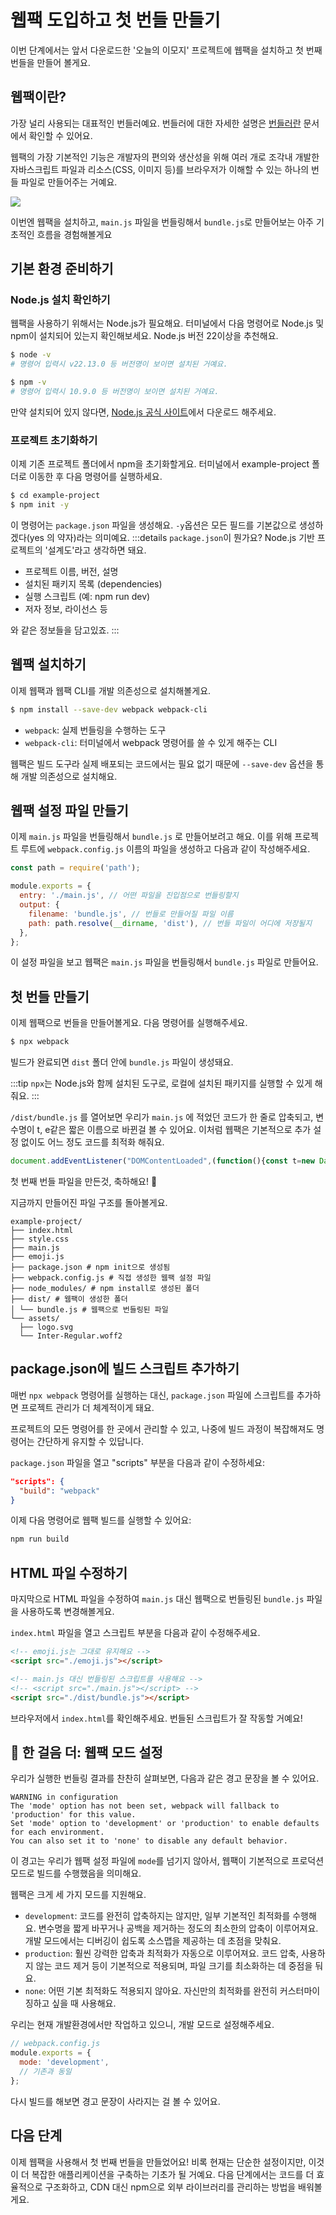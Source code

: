 # 웹팩 도입하고 첫 번들 만들기

이번 단계에서는 앞서 다운로드한 '오늘의 이모지' 프로젝트에 웹팩을 설치하고 첫 번째 번들을 만들어 볼게요.

## 웹팩이란?

가장 널리 사용되는 대표적인 번들러예요. 번들러에 대한 자세한 설명은 [번들러란](../bundler.md) 문서에서 확인할 수 있어요.

웹팩의 가장 기본적인 기능은 개발자의 편의와 생산성을 위해 여러 개로 조각내 개발한 자바스크립트 파일과 리소스(CSS, 이미지 등)를 브라우저가 이해할 수 있는 하나의 번들 파일로 만들어주는 거예요.

![](/images/browser-thinking.png)

이번엔 웹팩을 설치하고, `main.js` 파일을 번들링해서 `bundle.js`로 만들어보는 아주 기초적인 흐름을 경험해볼게요

## 기본 환경 준비하기

### Node.js 설치 확인하기

웹팩을 사용하기 위해서는 Node.js가 필요해요. 터미널에서 다음 명령어로 Node.js 및 npm이 설치되어 있는지 확인해보세요. Node.js 버전 22이상을 추천해요.

```bash
$ node -v 
# 명령어 입력시 v22.13.0 등 버전명이 보이면 설치된 거예요.

$ npm -v
# 명령어 입력시 10.9.0 등 버전명이 보이면 설치된 거예요.
```

만약 설치되어 있지 않다면, [Node.js 공식 사이트](https://nodejs.org/)에서 다운로드 해주세요.

### 프로젝트 초기화하기

이제 기존 프로젝트 폴더에서 npm을 초기화할게요. 터미널에서 example-project 폴더로 이동한 후 다음 명령어를 실행하세요.

```bash
$ cd example-project
$ npm init -y
```

이 명령어는 `package.json` 파일을 생성해요. `-y`옵션은 모든 필드를 기본값으로 생성하겠다(yes 의 약자)라는 의미예요. 
:::details `package.json`이 뭔가요?
Node.js 기반 프로젝트의 '설계도'라고 생각하면 돼요.
- 프로젝트 이름, 버전, 설명
- 설치된 패키지 목록 (dependencies)
- 실행 스크립트 (예: npm run dev)
- 저자 정보, 라이선스 등

와 같은 정보들을 담고있죠.
:::

## 웹팩 설치하기

이제 웹팩과 웹팩 CLI를 개발 의존성으로 설치해볼게요.

```bash
$ npm install --save-dev webpack webpack-cli
```

- `webpack`: 실제 번들링을 수행하는 도구
- `webpack-cli`: 터미널에서 webpack 명령어를 쓸 수 있게 해주는 CLI

웹팩은 빌드 도구라 실제 배포되는 코드에서는 필요 없기 때문에 `--save-dev` 옵션을 통해 개발 의존성으로 설치해요.

## 웹팩 설정 파일 만들기

이제 `main.js` 파일을 번들링해서 `bundle.js` 로 만들어보려고 해요.
이를 위해 프로젝트 루트에 `webpack.config.js` 이름의 파일을 생성하고 다음과 같이 작성해주세요.

```javascript
const path = require('path');

module.exports = {
  entry: './main.js', // 어떤 파일을 진입점으로 번들링할지
  output: {
    filename: 'bundle.js', // 번들로 만들어질 파일 이름
    path: path.resolve(__dirname, 'dist'), // 번들 파일이 어디에 저장될지
  },
};
```
이 설정 파일을 보고 웹팩은 `main.js` 파일을 번들링해서 `bundle.js` 파일로 만들어요.

## 첫 번들 만들기

이제 웹팩으로 번들을 만들어볼게요. 다음 명령어를 실행해주세요.

```bash
$ npx webpack
```

빌드가 완료되면 `dist` 폴더 안에 `bundle.js` 파일이 생성돼요.

:::tip
`npx`는 Node.js와 함께 설치된 도구로, 로컬에 설치된 패키지를 실행할 수 있게 해줘요.
:::

`/dist/bundle.js` 를 열어보면 우리가 `main.js` 에 적었던 코드가 한 줄로 압축되고, 변수명이 t, e같은 짧은 이름으로 바뀐걸 볼 수 있어요. 이처럼 웹팩은 기본적으로 추가 설정 없이도 어느 정도 코드를 최적화 해줘요.

```js
document.addEventListener("DOMContentLoaded",(function(){const t=new Date,e=dateFns.format(t,"MMMM d, yyyy");document.getElementById("dateDisplay").textContent=e,function(){const t=Math.floor(Math.random()*emojis.length),e=emojis[t];document.getElementById("emojiDisplay").textContent=e.icon,document.getElementById("emojiName").textContent=e.name}()}));
```
첫 번째 번들 파일을 만든것, 축하해요! 🥳

지금까지 만들어진 파일 구조를 돌아볼게요.
```
example-project/
├── index.html
├── style.css
├── main.js
├── emoji.js
├── package.json # npm init으로 생성됨
├── webpack.config.js # 직접 생성한 웹팩 설정 파일
├── node_modules/ # npm install로 생성된 폴더
├── dist/ # 웹팩이 생성한 폴더
│ └── bundle.js # 웹팩으로 번들링된 파일
└── assets/
  ├── logo.svg
  └── Inter-Regular.woff2
```

## package.json에 빌드 스크립트 추가하기

매번 `npx webpack` 명령어를 실행하는 대신, `package.json` 파일에 스크립트를 추가하면 프로젝트 관리가 더 체계적이게 돼요. 

프로젝트의 모든 명령어를 한 곳에서 관리할 수 있고, 나중에 빌드 과정이 복잡해져도 명령어는 간단하게 유지할 수 있답니다.

`package.json` 파일을 열고 "scripts" 부분을 다음과 같이 수정하세요:

```json
"scripts": {
  "build": "webpack"
}
```

이제 다음 명령어로 웹팩 빌드를 실행할 수 있어요:

```bash
npm run build
```

## HTML 파일 수정하기

마지막으로 HTML 파일을 수정하여 `main.js` 대신 웹팩으로 번들링된 `bundle.js` 파일을 사용하도록 변경해볼게요.

`index.html` 파일을 열고 스크립트 부분을 다음과 같이 수정해주세요.

```html
<!-- emoji.js는 그대로 유지해요 -->
<script src="./emoji.js"></script>

<!-- main.js 대신 번들링된 스크립트를 사용해요 -->
<!-- <script src="./main.js"></script> -->
<script src="./dist/bundle.js"></script>
```

브라우저에서 `index.html`를 확인해주세요. 번들된 스크립트가 잘 작동할 거예요!

## 👣 한 걸음 더: 웹팩 모드 설정

우리가 실행한 번들링 결과를 찬찬히 살펴보면, 다음과 같은 경고 문장을 볼 수 있어요.
```
WARNING in configuration
The 'mode' option has not been set, webpack will fallback to 'production' for this value.
Set 'mode' option to 'development' or 'production' to enable defaults for each environment.
You can also set it to 'none' to disable any default behavior.
```

이 경고는 우리가 웹팩 설정 파일에 `mode`를 넘기지 않아서, 웹팩이 기본적으로 프로덕션 모드로 빌드를 수행했음을 의미해요. 
 
웹팩은 크게 세 가지 모드를 지원해요.
- `development`: 코드를 완전히 압축하지는 않지만, 일부 기본적인 최적화를 수행해요. 변수명을 짧게 바꾸거나 공백을 제거하는 정도의 최소한의 압축이 이루어져요. 개발 모드에서는 디버깅이 쉽도록 소스맵을 제공하는 데 초점을 맞춰요.
- `production`: 훨씬 강력한 압축과 최적화가 자동으로 이루어져요. 코드 압축, 사용하지 않는 코드 제거 등이 기본적으로 적용되며, 파일 크기를 최소화하는 데 중점을 둬요.
- `none`: 어떤 기본 최적화도 적용되지 않아요. 자신만의 최적화를 완전히 커스터마이징하고 싶을 때 사용해요.

우리는 현재 개발환경에서만 작업하고 있으니, 개발 모드로 설정해주세요.

```javascript
// webpack.config.js
module.exports = {
  mode: 'development',
  // 기존과 동일
};
```

다시 빌드를 해보면 경고 문장이 사라지는 걸 볼 수 있어요.


## 다음 단계

이제 웹팩을 사용해서 첫 번째 번들을 만들었어요! 비록 현재는 단순한 설정이지만, 이것이 더 복잡한 애플리케이션을 구축하는 기초가 될 거예요.
다음 단계에서는 코드를 더 효율적으로 구조화하고, CDN 대신 npm으로 외부 라이브러리를 관리하는 방법을 배워볼게요. 

